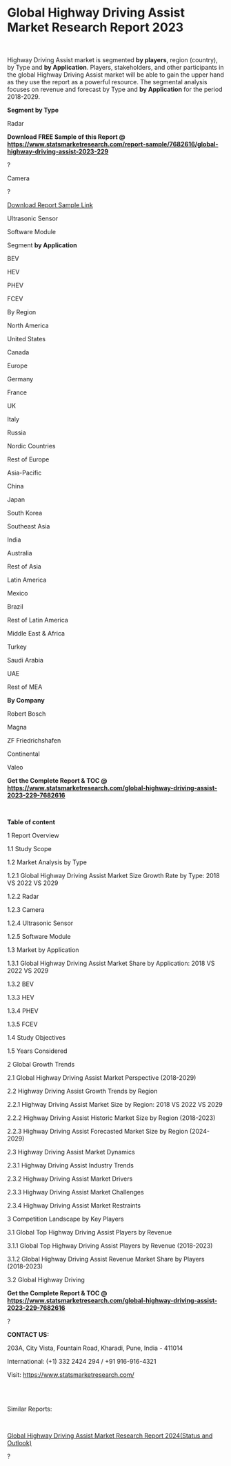 <h1>Global Highway Driving Assist Market Research Report 2023</h1><br/><p>Highway Driving Assist market is segmented <strong>by players</strong>, region (country), by Type and <strong>by Application</strong>. Players, stakeholders, and other participants in the global Highway Driving Assist market will be able to gain the upper hand as they use the report as a powerful resource. The segmental analysis focuses on revenue and forecast by Type and <strong>by Application</strong> for the period 2018-2029.</p>
 
 
 
 <p><strong>Segment by Type</strong></p>
 
 
 
 <p>Radar</p>
 
 
 
 <div><b>Download FREE Sample of this Report @ <a href="https://www.statsmarketresearch.com/download-free-sample/7682616/global-highway-driving-assist-2023-229">https://www.statsmarketresearch.com/report-sample/7682616/global-highway-driving-assist-2023-229</a></b></div>
 
 
 
 <p>? </p>
 
 
 
 <p>Camera</p>
 
 
 
 <p>? </p>
 
 
 
 <p><a href="https://www.statsmarketresearch.com/download-free-sample/7682616/global-highway-driving-assist-2023-229">Download Report Sample Link</a></p>
 
 
 
 <p>Ultrasonic Sensor</p>
 
 
 
 <p>Software Module</p>
 
 
 
 <p>Segment <strong>by Application</strong></p>
 
 
 
 <p>BEV</p>
 
 
 
 <p>HEV</p>
 
 
 
 <p>PHEV</p>
 
 
 
 <p>FCEV</p>
 
 
 
 <p>By Region</p>
 
 
 
 <p>North America</p>
 
 
 
 <p>United States</p>
 
 
 
 <p>Canada</p>
 
 
 
 <p>Europe</p>
 
 
 
 <p>Germany</p>
 
 
 
 <p>France</p>
 
 
 
 <p>UK</p>
 
 
 
 <p>Italy</p>
 
 
 
 <p>Russia</p>
 
 
 
 <p>Nordic Countries</p>
 
 
 
 <p>Rest of Europe</p>
 
 
 
 <p>Asia-Pacific</p>
 
 
 
 <p>China</p>
 
 
 
 <p>Japan</p>
 
 
 
 <p>South Korea</p>
 
 
 
 <p>Southeast Asia</p>
 
 
 
 <p>India</p>
 
 
 
 <p>Australia</p>
 
 
 
 <p>Rest of Asia</p>
 
 
 
 <p>Latin America</p>
 
 
 
 <p>Mexico</p>
 
 
 
 <p>Brazil</p>
 
 
 
 <p>Rest of Latin America</p>
 
 
 
 <p>Middle East & Africa</p>
 
 
 
 <p>Turkey</p>
 
 
 
 <p>Saudi Arabia</p>
 
 
 
 <p>UAE</p>
 
 
 
 <p>Rest of MEA</p>
 
 
 
 <p><strong>By Company</strong></p>
 
 
 
 <p>Robert Bosch</p>
 
 
 
 <p>Magna</p>
 
 
 
 <p>ZF Friedrichshafen</p>
 
 
 
 <p>Continental</p>
 
 
 
 <p>Valeo</p>
 
 
 
 <div><b>Get the Complete Report & TOC @ <a href="https://www.statsmarketresearch.com/global-highway-driving-assist-2023-229-7682616">https://www.statsmarketresearch.com/global-highway-driving-assist-2023-229-7682616</a></b></div>
 
 
 
 <p><br />
 
 <b>Table of content</b></p>
 
 
 
 <p>1 Report Overview<br />
 
 1.1 Study Scope<br />
 
 1.2 Market Analysis by Type<br />
 
 1.2.1 Global Highway Driving Assist Market Size Growth Rate by Type: 2018 VS 2022 VS 2029<br />
 
 1.2.2 Radar<br />
 
 1.2.3 Camera<br />
 
 1.2.4 Ultrasonic Sensor<br />
 
 1.2.5 Software Module<br />
 
 1.3 Market by Application<br />
 
 1.3.1 Global Highway Driving Assist Market Share by Application: 2018 VS 2022 VS 2029<br />
 
 1.3.2 BEV<br />
 
 1.3.3 HEV<br />
 
 1.3.4 PHEV<br />
 
 1.3.5 FCEV<br />
 
 1.4 Study Objectives<br />
 
 1.5 Years Considered<br />
 
 2 Global Growth Trends<br />
 
 2.1 Global Highway Driving Assist Market Perspective (2018-2029)<br />
 
 2.2 Highway Driving Assist Growth Trends by Region<br />
 
 2.2.1 Highway Driving Assist Market Size by Region: 2018 VS 2022 VS 2029<br />
 
 2.2.2 Highway Driving Assist Historic Market Size by Region (2018-2023)<br />
 
 2.2.3 Highway Driving Assist Forecasted Market Size by Region (2024-2029)<br />
 
 2.3 Highway Driving Assist Market Dynamics<br />
 
 2.3.1 Highway Driving Assist Industry Trends<br />
 
 2.3.2 Highway Driving Assist Market Drivers<br />
 
 2.3.3 Highway Driving Assist Market Challenges<br />
 
 2.3.4 Highway Driving Assist Market Restraints<br />
 
 3 Competition Landscape by Key Players<br />
 
 3.1 Global Top Highway Driving Assist Players by Revenue<br />
 
 3.1.1 Global Top Highway Driving Assist Players by Revenue (2018-2023)<br />
 
 3.1.2 Global Highway Driving Assist Revenue Market Share by Players (2018-2023)<br />
 
 3.2 Global Highway Driving</p>
 
 
 
 <div><b>Get the Complete Report & TOC @ <a href="https://www.statsmarketresearch.com/global-highway-driving-assist-2023-229-7682616">https://www.statsmarketresearch.com/global-highway-driving-assist-2023-229-7682616</a></b></div>
 
 
 
 <p>? </p>
 
 
 
 <p><b>CONTACT US:</b><br />
 
 203A, City Vista, Fountain Road, Kharadi, Pune, India - 411014<br />
 
 International: (+1) 332 2424 294 / +91 916-916-4321<br />
 
 Visit: <a href="https://www.statsmarketresearch.com/">https://www.statsmarketresearch.com/</a><br />
 
 <br />
 
 <br />
 
 Similar Reports:<br />
 
 <br />
 
 <a href="https://www.statsmarketresearch.com/global-highway-driving-assist-2024-460-7920345">Global Highway Driving Assist Market Research Report 2024(Status and Outlook)</a><br />
 
 ? </p>